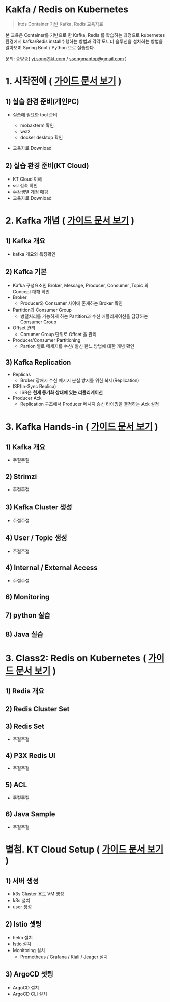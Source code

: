 # Kakfa / Redis on Kubernetes

> ktds Container 기반 Kafka, Redis 교육자료

본 교육은 Container를 기반으로 한 Kafka, Redis 를 학습하는 과정으로 kubernetes 환경에서 kafka/Redis  install수행하는 방법과  각각 모니터 솔루션을 설치하는 방법을 알아보며 Spring Boot / Python 으로 실습한다.

문의: 송양종( yj.song@kt.com / ssongmantop@gmail.com )








# 1. 시작전에 ( [가이드 문서 보기](./beforebegin/beforebegin.md) )  



## 1) 실습 환경 준비(개인PC)

- 실습에 필요한 tool 준비
  - mobaxterm 확인
  - wsl2
  - docker desktop 확인

- 교육자료 Download



## 2) 실습 환경 준비(KT Cloud)

- KT Cloud 이해
- ssl 접속 확인
- 수강생별 계정 매핑
- 교육자료 Download






# 2. Kafka 개념 ( [가이드 문서 보기](./kafka/1.kafka-개념.md) )  



## 1) Kafka 개요

- kafka 개요와 특징확인



## 2) Kafka 기본

- Kafka 구성요소인 Broker, Message, Producer, Consumer ,Topic 의 Concept 대해 확인
- Broker
  - Producer와 Consumer 사이에 존재하는 Broker 확인
- Partition과 Consumer Group
  - 병렬처리를 가능하게 하는 Partition과 수신 애플리케이션을 담당하는 Consumer Group 
- Offset 관리
  - Conumer Group 단위로 Offset 을 관리
- Producer/Consumer Partitioning
  - Partion 별로 메세지를 수신/ 발신 한느 방법에 대한 개념 확인



## 3) Kafka Replication

- Replicas
  -  Broker 장애시 수신 메시지 분실 방지를 위한 복제(Replication)
- ISR(In-Sync Replica)
  - ISR은 **현재 동기화 상태에 있는** **리플리케이션**
- Producer Ack
  - Replication 구조에서 Producer 메시지 송신 타이밍을 결정하는 Ack 설정






# 3. Kafka Hands-in ( [가이드 문서 보기](./kafka/2.kafka-hands-in.md) )  



## 1) Kafka 개요

- 주절주절




## 2) Strimzi

- 주절주절



## 3) Kafka Cluster 생성

- 주절주절



## 4) User / Topic 생성

- 주절주절



## 4) Internal / External Access

- 주절주절



## 6) Monitoring



## 7) python 실습



## 8) Java 실습





# 3. Class2: Redis on Kubernetes ( [가이드 문서 보기](./redis/redis.md) )  



## 1) Redis 개요



## 2) Redis Cluster Set



## 3) Redis Set

- 주절주절



## 4) P3X Redis UI

- 주절주절



## 5) ACL

- 주절주절



## 6) Java Sample

- 주절주절





# 별첨. KT Cloud Setup ( [가이드 문서 보기](./ktcloud-setup/ktcloud-setup.md) )  

## 1) 서버 생성

- k3s Cluster 용도 VM 생성
- k3s 설치
- user 생성

## 2) Istio 셋팅

- helm 설치
- Istio 설치
- Monitoring 설치
  - Prometheus / Grafana / Kiali / Jeager 설치

## 3) ArgoCD 셋팅

- ArgoCD 설치
- ArgoCD CLI 설치